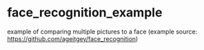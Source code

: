 # face_recognition_example  
example of comparing multiple pictures to a face (example source: https://github.com/ageitgey/face_recognition)  
